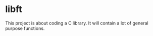 # libft
This project is about coding a C library. It will contain a lot of general purpose functions.
